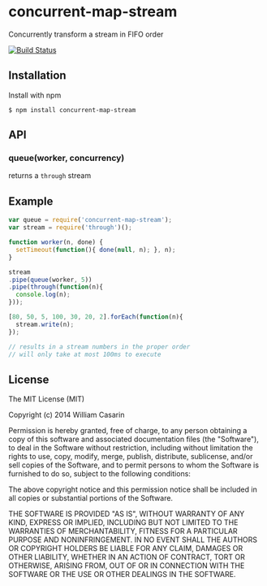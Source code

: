 
# concurrent-map-stream

  Concurrently transform a stream in FIFO order

  [![Build Status](https://travis-ci.org/jb55/concurrent-map-stream.png)](https://travis-ci.org/jb55/concurrent-map-stream)

## Installation

  Install with npm

    $ npm install concurrent-map-stream

## API

### queue(worker, concurrency)

returns a `through` stream

## Example

```js
var queue = require('concurrent-map-stream');
var stream = require('through')();

function worker(n, done) {
  setTimeout(function(){ done(null, n); }, n);
}

stream
.pipe(queue(worker, 5))
.pipe(through(function(n){
  console.log(n);
}));

[80, 50, 5, 100, 30, 20, 2].forEach(function(n){
  stream.write(n);
});

// results in a stream numbers in the proper order
// will only take at most 100ms to execute
```

## License

  The MIT License (MIT)

  Copyright (c) 2014 William Casarin

  Permission is hereby granted, free of charge, to any person obtaining a copy
  of this software and associated documentation files (the "Software"), to deal
  in the Software without restriction, including without limitation the rights
  to use, copy, modify, merge, publish, distribute, sublicense, and/or sell
  copies of the Software, and to permit persons to whom the Software is
  furnished to do so, subject to the following conditions:

  The above copyright notice and this permission notice shall be included in
  all copies or substantial portions of the Software.

  THE SOFTWARE IS PROVIDED "AS IS", WITHOUT WARRANTY OF ANY KIND, EXPRESS OR
  IMPLIED, INCLUDING BUT NOT LIMITED TO THE WARRANTIES OF MERCHANTABILITY,
  FITNESS FOR A PARTICULAR PURPOSE AND NONINFRINGEMENT. IN NO EVENT SHALL THE
  AUTHORS OR COPYRIGHT HOLDERS BE LIABLE FOR ANY CLAIM, DAMAGES OR OTHER
  LIABILITY, WHETHER IN AN ACTION OF CONTRACT, TORT OR OTHERWISE, ARISING FROM,
  OUT OF OR IN CONNECTION WITH THE SOFTWARE OR THE USE OR OTHER DEALINGS IN
  THE SOFTWARE.
